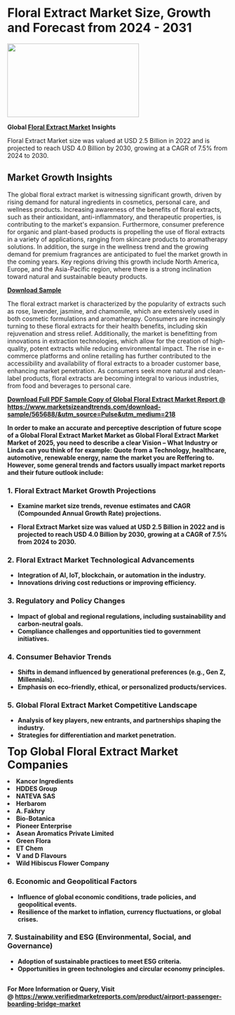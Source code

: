 <H1>Floral Extract Market Size, Growth and Forecast from 2024 - 2031</H1><img class="aligncenter size-medium wp-image-584254" src="https://thirdeyenews.in/wp-content/uploads/2024/09/Global-Market-Research-300x168.jpeg" alt="" width="300" height="168" /><p><strong>Global&nbsp;<a href="https://www.marketsizeandtrends.com/download-sample/565688/&amp;utm_source=Pulse&amp;utm_medium=218">Floral Extract Market</a> Insights</strong></p><p>Floral Extract Market size was valued at USD 2.5 Billion in 2022 and is projected to reach USD 4.0 Billion by 2030, growing at a CAGR of 7.5% from 2024 to 2030.</p><p><h2>Market Growth Insights</h2> <p>The global floral extract market is witnessing significant growth, driven by rising demand for natural ingredients in cosmetics, personal care, and wellness products. Increasing awareness of the benefits of floral extracts, such as their antioxidant, anti-inflammatory, and therapeutic properties, is contributing to the market's expansion. Furthermore, consumer preference for organic and plant-based products is propelling the use of floral extracts in a variety of applications, ranging from skincare products to aromatherapy solutions. In addition, the surge in the wellness trend and the growing demand for premium fragrances are anticipated to fuel the market growth in the coming years. Key regions driving this growth include North America, Europe, and the Asia-Pacific region, where there is a strong inclination toward natural and sustainable beauty products.</p> <p><strong><a href="#">Download Sample</a></strong></p> <p>The floral extract market is characterized by the popularity of extracts such as rose, lavender, jasmine, and chamomile, which are extensively used in both cosmetic formulations and aromatherapy. Consumers are increasingly turning to these floral extracts for their health benefits, including skin rejuvenation and stress relief. Additionally, the market is benefitting from innovations in extraction technologies, which allow for the creation of high-quality, potent extracts while reducing environmental impact. The rise in e-commerce platforms and online retailing has further contributed to the accessibility and availability of floral extracts to a broader customer base, enhancing market penetration. As consumers seek more natural and clean-label products, floral extracts are becoming integral to various industries, from food and beverages to personal care. <p><strong><a href="#"></p><p><span class=""><strong>Download Full PDF Sample Copy of Global Floral Extract Market Report</strong> @ <a href="https://www.marketsizeandtrends.com/download-sample/565688/&amp;utm_source=Pulse&amp;utm_medium=218" target="_blank">https://www.marketsizeandtrends.com/download-sample/565688/&amp;utm_source=Pulse&amp;utm_medium=218</a></span></p><p>In order to make an accurate and perceptive description of future scope of a Global&nbsp;Floral Extract Market Market as Global&nbsp;Floral Extract Market Market of 2025, you need to describe a clear Vision &ndash; What Industry or Linda can you think of for example: Quote from a Technology, healthcare, automotive, renewable energy, name the market you are Reffering to. However, some general trends and factors usually impact market reports and their future outlook include:</p><h3>1.&nbsp;<strong>Floral Extract Market Growth Projections</strong></h3><ul><li>Examine market size trends, revenue estimates and CAGR (Compounded Annual Growth Rate) projections.</li><li><p>Floral Extract Market size was valued at USD 2.5 Billion in 2022 and is projected to reach USD 4.0 Billion by 2030, growing at a CAGR of 7.5% from 2024 to 2030.</p></li></ul><h3>2.&nbsp;<strong>Floral Extract Market Technological Advancements</strong></h3><ul><li>Integration of AI, IoT, blockchain, or automation in the industry.</li><li>Innovations driving cost reductions or improving efficiency.</li></ul><h3>3.&nbsp;<strong>Regulatory and Policy Changes</strong></h3><ul><li>Impact of global and regional regulations, including sustainability and carbon-neutral goals.</li><li>Compliance challenges and opportunities tied to government initiatives.</li></ul><h3>4.&nbsp;<strong>Consumer Behavior Trends</strong></h3><ul><li>Shifts in demand influenced by generational preferences (e.g., Gen Z, Millennials).</li><li>Emphasis on eco-friendly, ethical, or personalized products/services.</li></ul><h3>5.&nbsp;<strong>Global Floral Extract Market Competitive Landscape</strong></h3><ul><li>Analysis of key players, new entrants, and partnerships shaping the industry.</li><li>Strategies for differentiation and market penetration.</li></ul><p data-pm-slice="1 1 []"><span style="color: inherit; font-family: inherit; font-size: 25px;">Top Global Floral Extract Market Companies</span></p><div class="" data-test-id=""><p><li>Kancor Ingredients</li><li> HDDES Group</li><li> NATEVA SAS</li><li> Herbarom</li><li> A. Fakhry</li><li> Bio-Botanica</li><li> Pioneer Enterprise</li><li> Asean Aromatics Private Limited</li><li> Green Flora</li><li> ET Chem</li><li> V and D Flavours</li><li> Wild Hibiscus Flower Company</li></p></div><h3>6.&nbsp;<strong>Economic and Geopolitical Factors</strong></h3><ul><li>Influence of global economic conditions, trade policies, and geopolitical events.</li><li>Resilience of the market to inflation, currency fluctuations, or global crises.</li></ul><h3>7.&nbsp;<strong>Sustainability and ESG (Environmental, Social, and Governance)</strong></h3><ul><li>Adoption of sustainable practices to meet ESG criteria.</li><li>Opportunities in green technologies and circular economy principles.</li></ul><h2><strong style="font-size: 14px;">For More Information or Query, Visit @&nbsp;</strong><a style="background-color: #ffffff; font-size: 14px;" href="https://www.marketsizeandtrends.com/report/floral-extract-market/" target="_blank">https://www.verifiedmarketreports.com/product/airport-passenger-boarding-bridge-market</a></h2>

